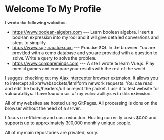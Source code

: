 # Welcome To My Profile
 I wrote the following websites.
 - https://www.boolean-algebra.com
   --- Learn boolean algebra. Insert a boolean expression into my tool and it will give detailed conversions and steps to simplify.
 - https://www.sql-practice.com
   --- Practice SQL in the browser. You are provided with a demo database and you are provided with a question to solve. Write a query to solve the problem.
 - https://www.compareminds.com
   --- A site I wrote to learn Vue.js. Play mental games and compare your results with the rest of the world.

I suggest checking out my [Ajax Intercepter](https://github.com/000744210/Ajax-Intercepter) browser extension. It allows you to intercept all xhr/websockets/htmlform network requests. You can read and edit the body/headers/url or reject the packet. I use it to test website for vulnurabilitys. I have found most of my vulnurabilitys with this extension.

All of my websites are hosted using GitPages. All processing is done on the browser without the need of a server.

I focus on efficiency and cost reduction. Hosting currently costs $0.00 and supports up to approximately 300,000 monthly unique people. 

All of my main repositories are privated, sorry.
